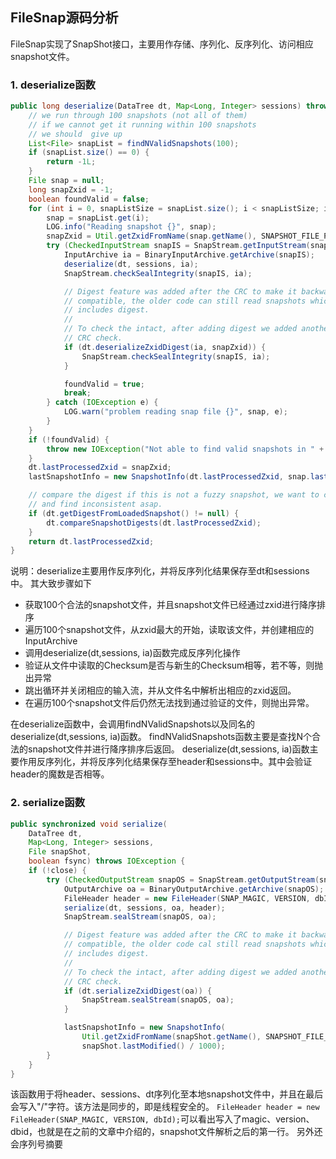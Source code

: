 ## FileSnap源码分析

FileSnap实现了SnapShot接口，主要用作存储、序列化、反序列化、访问相应snapshot文件。

### 1. deserialize函数
```java
public long deserialize(DataTree dt, Map<Long, Integer> sessions) throws IOException {
	// we run through 100 snapshots (not all of them)
	// if we cannot get it running within 100 snapshots
	// we should  give up
	List<File> snapList = findNValidSnapshots(100);
	if (snapList.size() == 0) {
		return -1L;
	}
	File snap = null;
	long snapZxid = -1;
	boolean foundValid = false;
	for (int i = 0, snapListSize = snapList.size(); i < snapListSize; i++) {
		snap = snapList.get(i);
		LOG.info("Reading snapshot {}", snap);
		snapZxid = Util.getZxidFromName(snap.getName(), SNAPSHOT_FILE_PREFIX);
		try (CheckedInputStream snapIS = SnapStream.getInputStream(snap)) {
			InputArchive ia = BinaryInputArchive.getArchive(snapIS);
			deserialize(dt, sessions, ia);
			SnapStream.checkSealIntegrity(snapIS, ia);

			// Digest feature was added after the CRC to make it backward
			// compatible, the older code can still read snapshots which
			// includes digest.
			//
			// To check the intact, after adding digest we added another
			// CRC check.
			if (dt.deserializeZxidDigest(ia, snapZxid)) {
				SnapStream.checkSealIntegrity(snapIS, ia);
			}

			foundValid = true;
			break;
		} catch (IOException e) {
			LOG.warn("problem reading snap file {}", snap, e);
		}
	}
	if (!foundValid) {
		throw new IOException("Not able to find valid snapshots in " + snapDir);
	}
	dt.lastProcessedZxid = snapZxid;
	lastSnapshotInfo = new SnapshotInfo(dt.lastProcessedZxid, snap.lastModified() / 1000);

	// compare the digest if this is not a fuzzy snapshot, we want to compare
	// and find inconsistent asap.
	if (dt.getDigestFromLoadedSnapshot() != null) {
		dt.compareSnapshotDigests(dt.lastProcessedZxid);
	}
	return dt.lastProcessedZxid;
}
```
说明：deserialize主要用作反序列化，并将反序列化结果保存至dt和sessions中。 其大致步骤如下
* 获取100个合法的snapshot文件，并且snapshot文件已经通过zxid进行降序排序
* 遍历100个snapshot文件，从zxid最大的开始，读取该文件，并创建相应的InputArchive
* 调用deserialize(dt,sessions, ia)函数完成反序列化操作
* 验证从文件中读取的Checksum是否与新生的Checksum相等，若不等，则抛出异常
* 跳出循环并关闭相应的输入流，并从文件名中解析出相应的zxid返回。
* 在遍历100个snapshot文件后仍然无法找到通过验证的文件，则抛出异常。

在deserialize函数中，会调用findNValidSnapshots以及同名的deserialize(dt,sessions, ia)函数。
findNValidSnapshots函数主要是查找N个合法的snapshot文件并进行降序排序后返回。
deserialize(dt,sessions, ia)函数主要作用反序列化，并将反序列化结果保存至header和sessions中。其中会验证header的魔数是否相等。

### 2. serialize函数
```java
public synchronized void serialize(
	DataTree dt,
	Map<Long, Integer> sessions,
	File snapShot,
	boolean fsync) throws IOException {
	if (!close) {
		try (CheckedOutputStream snapOS = SnapStream.getOutputStream(snapShot, fsync)) {
			OutputArchive oa = BinaryOutputArchive.getArchive(snapOS);
			FileHeader header = new FileHeader(SNAP_MAGIC, VERSION, dbId);
			serialize(dt, sessions, oa, header);
			SnapStream.sealStream(snapOS, oa);

			// Digest feature was added after the CRC to make it backward
			// compatible, the older code cal still read snapshots which
			// includes digest.
			//
			// To check the intact, after adding digest we added another
			// CRC check.
			if (dt.serializeZxidDigest(oa)) {
				SnapStream.sealStream(snapOS, oa);
			}

			lastSnapshotInfo = new SnapshotInfo(
				Util.getZxidFromName(snapShot.getName(), SNAPSHOT_FILE_PREFIX),
				snapShot.lastModified() / 1000);
		}
	}
}
```
该函数用于将header、sessions、dt序列化至本地snapshot文件中，并且在最后会写入"/"字符。该方法是同步的，即是线程安全的。
`FileHeader header = new FileHeader(SNAP_MAGIC, VERSION, dbId);`可以看出写入了magic、version、dbid，也就是在之前的文章中介绍的，snapshot文件解析之后的第一行。
另外还会序列号摘要